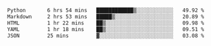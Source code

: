 <!--START_SECTION:waka-->

```txt
Python       6 hrs 54 mins   ████████████▒░░░░░░░░░░░░   49.92 %
Markdown     2 hrs 53 mins   █████▒░░░░░░░░░░░░░░░░░░░   20.89 %
HTML         1 hr 22 mins    ██▒░░░░░░░░░░░░░░░░░░░░░░   09.98 %
YAML         1 hr 18 mins    ██▒░░░░░░░░░░░░░░░░░░░░░░   09.51 %
JSON         25 mins         ▓░░░░░░░░░░░░░░░░░░░░░░░░   03.08 %
```

<!--END_SECTION:waka-->
